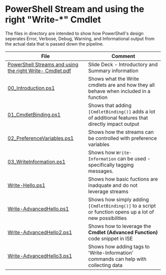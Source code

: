 # PowerShell Stream and using the right "Write-*" Cmdlet

The files in directory are intended to show how PowerShell's design seperates Error, Verbose, Debug, Warning, and Informational output from the actual data that is passed down the pipeline.

| File | Comment |
| ---| --- |
| [PowerShell Streams and using the right Write- Cmdlet.pdf](PowerShell%20Streams%20and%20using%20the%20right%20Write-%20Cmdlet.pdf) | Slide Deck - Introductory and Summary information |
| [00_Introduction.ps1](00_Introduction.ps1) | Shows what the Write cmdlets are and how they all behave when included in a function
| [01_CmdletBinding.ps1](01_CmdletBinding.ps1) | Shows that adding ```[CmdletBinding()]``` adds a lot of additional features that directly impact output |
| [02_PreferenceVariables.ps1](02_PreferenceVariables.ps1) | Shows how the streams can be controlled with preference variables |
| [03_WriteInformation.ps1](03_WriteInformation.ps1) | Shows how ```Write-Information``` can be used - specifically tagging messages.
| [Write-Hello.ps1](Write-Hello.ps1) | Shows how basic fuctions are inadquate and do not leverage streams |
| [Write-AdvancedHello.ps1](Write-AdvancedHello.ps1) | Shows how simply adding ```[CmdletBinding()]``` to a script or function opens up a lot of new possibilities |
| [Write-AdvancedHello2.ps1](Write-AdvancedHello2.ps1) | Shows how to leverage the **Cmdlet (Advanced Function)** code snippet in ISE |
| [Write-AdvancedHello3.ps1](Write-AdvancedHello3.ps1) | Shows how adding tags to 'Write-Information' commands can help with collecting data |

